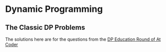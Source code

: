 # Dynamic Programming

## The Classic DP Problems

The solutions here are for the questions from the [DP Education Round of At Coder](https://atcoder.jp/contests/dp) 